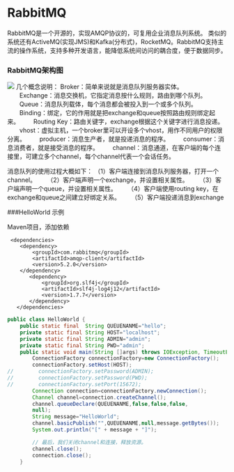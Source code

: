# RabbitMQ

RabbitMQ是一个开源的，实现AMQP协议的，可复用企业消息队列系统。
类似的系统还有ActiveMQ(实现JMS)和Kafka(分布式)，RocketMQ。RabbitMQ支持主流的操作系统，支持多种开发语言，能降低系统间访问的耦合度，便于数据同步。

### RabbitMQ架构图

![](https://img-blog.csdn.net/20170531105156976)
几个概念说明：
Broker：简单来说就是消息队列服务器实体。
　　Exchange：消息交换机，它指定消息按什么规则，路由到哪个队列。
　　Queue：消息队列载体，每个消息都会被投入到一个或多个队列。
　　Binding：绑定，它的作用就是把exchange和queue按照路由规则绑定起来。
　　Routing Key：路由关键字，exchange根据这个关键字进行消息投递。
　　vhost：虚拟主机，一个broker里可以开设多个vhost，用作不同用户的权限分离。
　　producer：消息生产者，就是投递消息的程序。
　　consumer：消息消费者，就是接受消息的程序。
　　channel：消息通道，在客户端的每个连接里，可建立多个channel，每个channel代表一个会话任务。

消息队列的使用过程大概如下：
 （1）客户端连接到消息队列服务器，打开一个channel。
　　（2）客户端声明一个exchange，并设置相关属性。
　　（3）客户端声明一个queue，并设置相关属性。
　　（4）客户端使用routing key，在exchange和queue之间建立好绑定关系。
　　（5）客户端投递消息到exchange

###HelloWorld 示例

Maven项目，添加依赖
```maven
 <dependencies>
    <dependency>
        <groupId>com.rabbitmq</groupId>
        <artifactId>amqp-client</artifactId>
        <version>5.2.0</version>
    </dependency>
       <dependency>
           <groupId>org.slf4j</groupId>
           <artifactId>slf4j-log4j12</artifactId>
           <version>1.7.7</version>
       </dependency>
   </dependencies>
```
```java
public class HelloWorld {
    public static final  String QUEUENANME="hello";
    private static final String HOST="localhost";
    private static final String ADMIN="admin";
    private static final String PWD="admin";
    public static void main(String []args) throws IOException, TimeoutException {
        ConnectionFactory connectionFactory=new ConnectionFactory();
        connectionFactory.setHost(HOST);
//        connectionFactory.setPassword(ADMIN);
//        connectionFactory.setPassword(PWD);
//        connectionFactory.setPort(15672);
        Connection connection=connectionFactory.newConnection();
        Channel channel=connection.createChannel();
        channel.queueDeclare(QUEUENANME,false,false,false,
        null);
        String message="HelloWorld";
        channel.basicPublish("",QUEUENANME,null,message.getBytes());
        System.out.println("[" + message + "]");

        // 最后，我们关闭channel和连接，释放资源。
        channel.close();
        connection.close();
    }

```




